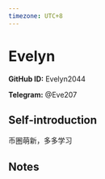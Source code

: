 ```yaml
---
timezone: UTC+8
---
```


# Evelyn

**GitHub ID:** Evelyn2044

**Telegram:** @Eve207

## Self-introduction

币圈萌新，多多学习

## Notes

<!-- Content_START -->


<!-- Content_END -->
